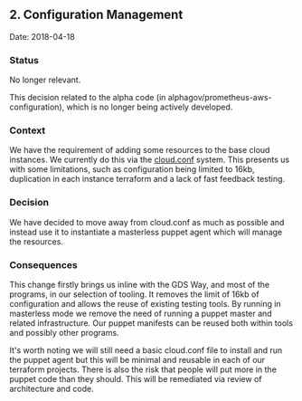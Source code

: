 ## 2. Configuration Management

Date: 2018-04-18

### Status

No longer relevant.

This decision related to the alpha code (in
alphagov/prometheus-aws-configuration), which is no longer being
actively developed.

### Context

We have the requirement of adding some resources to the base cloud instances. We currently do
this via the [cloud.conf](https://github.com/alphagov/prometheus-aws-configuration/blob/375f34600e373aa0e4c66fcae032ceee361d8c21/terraform/modules/prometheus/cloud.conf) system. This presents us with some limitations, such as configuration
being limited to 16kb, duplication in each instance terraform and a lack of fast feedback testing.

### Decision

We have decided to move away from cloud.conf as much as possible and instead use it to instantiate
a masterless puppet agent which will manage the resources.

### Consequences

This change firstly brings us inline with the GDS Way, and most of the programs, in our selection of
tooling. It removes the limit of 16kb of configuration and allows the reuse of existing testing tools.
By running in masterless mode we remove the need of running a puppet master and related infrastructure.
Our puppet manifests can be reused both within tools and possibly other programs.

It's worth noting we will still need a basic cloud.conf file to install and run the puppet agent but this
will be minimal and reusable in each of our terraform projects. There is also the risk that people will
put more in the puppet code than they should. This will be remediated via review of
architecture and code.
